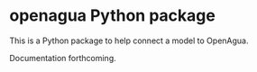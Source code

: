 # openagua Python package

This is a Python package to help connect a model to OpenAgua.

Documentation forthcoming.